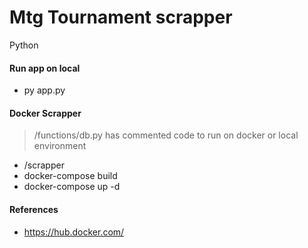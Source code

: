 # Mtg Tournament scrapper
Python

#### Run app on local
- py app.py

#### Docker Scrapper
> /functions/db.py has commented code to run on docker or local environment
- /scrapper
- docker-compose build
- docker-compose up -d

#### References
- https://hub.docker.com/
